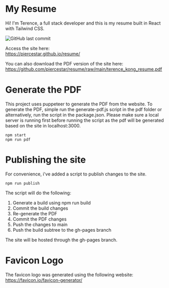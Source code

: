 # My Resume

Hi! I'm Terence, a full stack developer and this is my resume built in React with Tailwind CSS.

![GitHub last commit](https://img.shields.io/github/last-commit/piercestar/resume?label=last%20update)

Access the site here:  
https://piercestar.github.io/resume/

You can also download the PDF version of the site here:  
https://github.com/piercestar/resume/raw/main/terence_kong_resume.pdf


# Generate the PDF

This project uses puppeteer to generate the PDF from the website. To generate the PDF, simple run the generate-pdf.js script in the pdf folder or alternatively, run the script in the package.json. Please make sure a local server is running first before running the script as the pdf will be generated based on the site in localhost:3000.

```
npm start
npm run pdf
```

# Publishing the site

For convenience, i've added a script to publish changes to the site.

`npm run publish`

The script will do the following:
1) Generate a build using npm run build  
2) Commit the build changes  
3) Re-generate the PDF  
4) Commit the PDF changes  
5) Push the changes to main  
6) Push the build subtree to the gh-pages branch  
  
The site will be hosted through the gh-pages branch.  

# Favicon Logo

The favicon logo was generated using the following website:  
https://favicon.io/favicon-generator/
